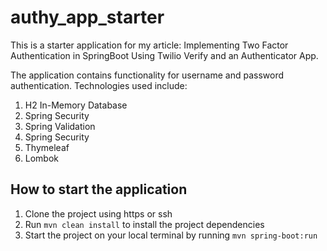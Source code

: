 # authy_app_starter

This is a starter application for my article: Implementing Two Factor Authentication in SpringBoot Using Twilio Verify and an Authenticator App.

The application contains functionality for username and password authentication. Technologies used include:

1. H2 In-Memory Database
2. Spring Security
3. Spring Validation
4. Spring Security
5. Thymeleaf
6. Lombok


## How to start the application

1. Clone the project using https or ssh
2. Run `mvn clean install` to install the project dependencies
3. Start the project on your local terminal by running `mvn spring-boot:run`
